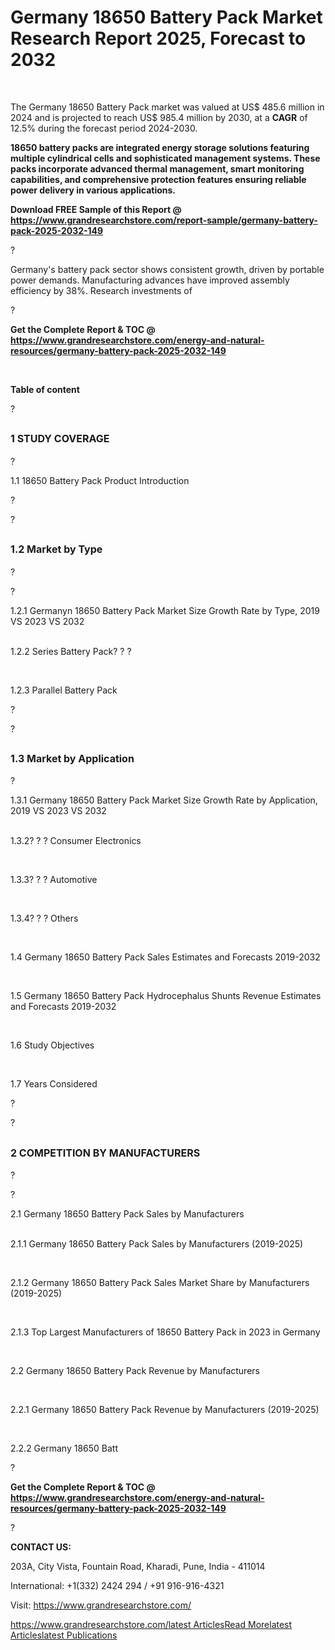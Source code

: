 <h1>Germany 18650 Battery Pack Market Research Report 2025, Forecast to 2032</h1><br/><p>The Germany 18650 Battery Pack market was valued at US$ 485.6 million in 2024 and is projected to reach US$ 985.4 million by 2030, at a <strong>CAGR</strong> of 12.5% during the forecast period 2024-2030.</p>
 
 
 
 <p><strong>18650 battery packs are integrated energy storage solutions featuring multiple cylindrical cells and sophisticated management systems. These packs incorporate advanced thermal management, smart monitoring capabilities, and comprehensive protection features ensuring reliable power delivery in various applications.</strong></p>
 
 
 
 <div><b>Download FREE Sample of this Report @ <a href="https://www.grandresearchstore.com/report-sample/germany-battery-pack-2025-2032-149">https://www.grandresearchstore.com/report-sample/germany-battery-pack-2025-2032-149</a></b></div>
 
 
 
 <p>? </p>
 
 
 
 <p>Germany&#39;s battery pack sector shows consistent growth, driven by portable power demands. Manufacturing advances have improved assembly efficiency by 38%. Research investments of</p>
 
 
 
 <p>? </p>
 
 
 
 <div><b>Get the Complete Report & TOC @ <a href="https://www.grandresearchstore.com/energy-and-natural-resources/germany-battery-pack-2025-2032-149">https://www.grandresearchstore.com/energy-and-natural-resources/germany-battery-pack-2025-2032-149</a></b></div>
 
 
 
 <p><br />
 
 <b>Table of content</b></p>
 
 
 
 <p>? </p>
 
 
 
 <h2><span style="font-size:16px"><strong>1 STUDY COVERAGE</strong></span></h2>
 
 
 
 <p>? </p>
 
 
 
 <p>1.1 18650 Battery Pack Product Introduction</p>
 
 
 
 <p>? </p>
 
 
 
 <p>? </p>
 
 
 
 <h2><span style="font-size:16px"><strong>1.2 Market by Type</strong></span></h2>
 
 
 
 <p>? </p>
 
 
 
 <p>? </p>
 
 
 
 <p>1.2.1 Germanyn 18650 Battery Pack Market Size Growth Rate by Type, 2019 VS 2023 VS 2032<br />
 
 <br />
 
 1.2.2 Series Battery Pack? ? ? <br />
 
 <br />
 
 1.2.3 Parallel Battery Pack<br />
 
 ? </p>
 
 
 
 <p>? </p>
 
 
 
 <h2><span style="font-size:16px"><strong>1.3 Market by Application</strong></span></h2>
 
 
 
 <p>? </p>
 
 
 
 <p>1.3.1 Germany 18650 Battery Pack Market Size Growth Rate by Application, 2019 VS 2023 VS 2032<br />
 
 <br />
 
 1.3.2? ? ? Consumer Electronics<br />
 
 <br />
 
 1.3.3? ? ? Automotive<br />
 
 <br />
 
 1.3.4? ? ? Others<br />
 
 <br />
 
 1.4 Germany 18650 Battery Pack Sales Estimates and Forecasts 2019-2032<br />
 
 <br />
 
 1.5 Germany 18650 Battery Pack Hydrocephalus Shunts Revenue Estimates and Forecasts 2019-2032<br />
 
 <br />
 
 1.6 Study Objectives<br />
 
 <br />
 
 1.7 Years Considered</p>
 
 
 
 <p>? </p>
 
 
 
 <p>? </p>
 
 
 
 <h2><span style="font-size:16px"><strong>2 COMPETITION BY MANUFACTURERS</strong></span></h2>
 
 
 
 <p>? </p>
 
 
 
 <p>? </p>
 
 
 
 <p>2.1 Germany 18650 Battery Pack Sales by Manufacturers<br />
 
 <br />
 
 2.1.1 Germany 18650 Battery Pack Sales by Manufacturers (2019-2025)<br />
 
 <br />
 
 2.1.2 Germany 18650 Battery Pack Sales Market Share by Manufacturers (2019-2025)<br />
 
 <br />
 
 2.1.3 Top Largest Manufacturers of 18650 Battery Pack in 2023 in Germany<br />
 
 <br />
 
 2.2 Germany 18650 Battery Pack Revenue by Manufacturers<br />
 
 <br />
 
 2.2.1 Germany 18650 Battery Pack Revenue by Manufacturers (2019-2025)<br />
 
 <br />
 
 2.2.2 Germany 18650 Batt</p>
 
 
 
 <p>? </p>
 
 
 
 <div><b>Get the Complete Report & TOC @ <a href="https://www.grandresearchstore.com/energy-and-natural-resources/germany-battery-pack-2025-2032-149">https://www.grandresearchstore.com/energy-and-natural-resources/germany-battery-pack-2025-2032-149</a></b></div>
 
 
 
 <p>? </p>
 
 
 
 <p><b>CONTACT US:</b><br />
 
 203A, City Vista, Fountain Road, Kharadi, Pune, India - 411014<br />
 
 International: +1(332) 2424 294 / +91 916-916-4321<br />
 
 Visit: <a href="https://www.grandresearchstore.com/">https://www.grandresearchstore.com/</a><br />
 
 <a href="https://gyeongbokgung.com">https://www.grandresearchstore.com/</a><a href="https://hallyeomaritime.com">latest Articles</a><a href="https://jingwansa.com">Read More</a><a href="https://nguoiviet.jp/">latest Articles</a><a href="https://www.intelmarketresearch.com/">latest Publications</a></p>